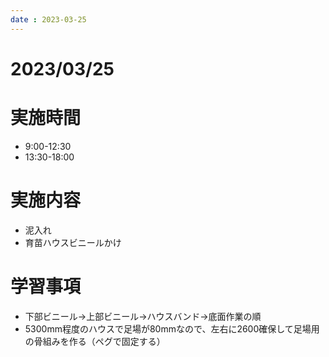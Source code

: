 ```yaml
---
date : 2023-03-25
---
```


# 2023/03/25

# 実施時間
- 9:00-12:30
- 13:30-18:00

# 実施内容
- 泥入れ
- 育苗ハウスビニールかけ

# 学習事項
- 下部ビニール→上部ビニール→ハウスバンド→底面作業の順
- 5300mm程度のハウスで足場が80mmなので、左右に2600確保して足場用の骨組みを作る（ペグで固定する）
